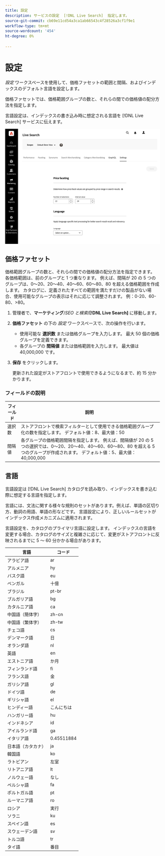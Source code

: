 ```yaml
---
title: 設定
description: サービスの設定  [!DNL Live Search]  指定します。
source-git-commit: cb69e11cd54a3ca1ab66543c4f28526a3cf1f9e1
workflow-type: tm+mt
source-wordcount: '454'
ht-degree: 0%

---
```


# 設定

*設定* ワークスペースを使用して、価格ファセットの範囲と間隔、およびインデックスのデフォルト言語を設定します。

価格ファセットでは、価格範囲グループの数と、それらの間での価格値の配分方法を指定します。

言語設定は、インデックスの書き込み時に想定される言語を [!DNL Live Search] サービスに伝えます。

![ 設定 ](assets/settings.png)

## 価格ファセット

価格範囲グループの数と、それらの間での価格値の配分方法を指定できます。 各価格範囲は、前のグループと 1 つ重なります。 例えば、間隔が 20 の 5 つのグループは、0～20、20～40、40～60、60～80、80 を超える価格範囲を作成します。 カタログに、定義されたすべての範囲を満たすだけの製品がない場合、使用可能なグループの表示はそれに応じて調整されます。 例：0-20、60-80、>80。

1. 管理者で、**マーケティング**/*SEO と検索*/**[!DNL Live Search]** に移動します。
1. **価格ファセット** の下の *設定* ワークスペースで、次の操作を行います。
   * 使用可能な **選択数** または価格グループを入力します。 最大 50 個の価格グループを定義できます。
   * 各グループの **間隔値** または価格範囲を入力します。 最大値は 40,000,000 です。
1. **保存** をクリックします。

   更新された設定がストアフロントで使用できるようになるまで、約 15 分かかります。

### フィールドの説明

| フィールド | 説明 |
|--- |--- |
| 選択数 | ストアフロントで検索フィルターとして使用できる価格範囲グループ化の数を指定します。 デフォルト値：8、最大値：50 |
| 間隔値 | 各グループの価格範囲間隔を指定します。 例えば、間隔値が 20 の 5 つの選択では、0～20、20～40、40～60、60～80、80 を超える 5 つのグループが作成されます。 デフォルト値：5、最大値：40,000,000 |

## 言語

言語設定は [!DNL Live Search] カタログを読み取り、インデックスを書き込む際に想定する言語を指定します。

言語には、文法に関する様々な規則のセットがあります。例えば、単語の区切り方、動詞の用語、単語の形などです。
言語設定により、正しいルールセットがインデックス作成メカニズムに適用されます。

言語設定を、カタログのプライマリ言語に設定します。 インデックスの言語を変更する場合、カタログのサイズと複雑さに応じて、変更がストアフロントに反映されるまでに 5 ～ 60 分かかる場合があります。

| 言語 | コード |
|----|----|
| アラビア語 | ar |
| アルメニア | hy |
| バスク語 | eu |
| ベンガル | 十億 |
| ブラジル | pt-br |
| ブルガリア語 | bg |
| カタルニア語 | ca |
| 中国語（簡体字） | zh-cn |
| 中国語（繁体字） | zh-tw |
| チェコ語 | cs |
| デンマーク語 | 日 |
| オランダ語 | nl |
| 英語 | en |
| エストニア語 | か月 |
| フィンランド語 | fi |
| フランス語 | 金 |
| ガリシア語 | gl |
| ドイツ語 | de |
| ギリシャ語 | el |
| ヒンディー語 | こんにちは |
| ハンガリー語 | hu |
| インドネシア | id |
| アイルランド語 | ga |
| イタリア語 | 0.45511884 |
| 日本語（カタカナ） | ja |
| 韓国語 | ko |
| ラトビアン | 左室 |
| リトアニア語 | lt |
| ノルウェー語 | なし |
| ペルシャ語 | fa |
| ポルトガル語 | pt |
| ルーマニア語 | ro |
| ロシア | 実行 |
| ソラニ | ku |
| スペイン語 | es |
| スウェーデン語 | sv |
| トルコ語 | tr |
| タイ語 | 番目 |
